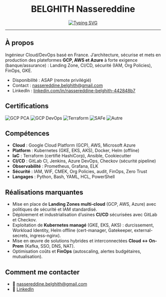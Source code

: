 <h1 align="center">BELGHITH Nassereddine</h1>

<p align="center">
  <a href="https://git.io/typing-svg">
    <img src="https://readme-typing-svg.herokuapp.com?font=Fira+Code&size=22&pause=1000&color=1E90FF&center=true&vCenter=true&width=600&lines=Cloud+%26+DevOps+Architect;Google+Cloud+Professional+Architect;Terraform+Certified+Associate;Kubernetes+%7C+AWS+%7C+Azure+%7C+GCP" alt="Typing SVG" />
  </a>
</p>

---

## À propos
Ingénieur Cloud/DevOps basé en France. J’architecture, sécurise et mets en production des plateformes **GCP, AWS et Azure** à forte exigence (banque/assurance) : Landing Zone, CI/CD, sécurité (IAM, Org Policies), FinOps, GKE.

- Disponibilité : ASAP (remote privilégié)
- Contact : nassereddine.belghith@gmail.com
- LinkedIn : [linkedin.com/in/nassereddine-belghith-442848b7](https://www.linkedin.com/in/nassereddine-belghith-442848b7/)

## Certifications
![GCP PCA](https://img.shields.io/badge/GCP-Professional_Cloud_Architect-4285F4?logo=googlecloud&logoColor=white)
![GCP DevOps](https://img.shields.io/badge/GCP-Professional_Cloud_DevOps_Engineer-4285F4?logo=googlecloud&logoColor=white)
![Terraform](https://img.shields.io/badge/HashiCorp-Terraform_Associate-844FBA?logo=terraform&logoColor=white)
![SAFe](https://img.shields.io/badge/Scaled_Agile-SAFe_Practitioner-2D9CDB)
![Autre](https://img.shields.io/badge/Software_Reform-Associate_003-555)

## Compétences
- **Cloud** : Google Cloud Platform (GCP), AWS, Microsoft Azure  
- **Platform** : Kubernetes (GKE, EKS, AKS), Docker, Helm (offline)  
- **IaC** : Terraform (certifié HashiCorp), Ansible, Cookiecutter  
- **CI/CD** : GitLab CI, Jenkins, Azure DevOps, Checkov (sécurité pipeline)  
- **Observabilité** : Prometheus, Grafana, ELK  
- **Sécurité** : IAM, WIF, CMEK, Org Policies, audit, FinOps, Zero Trust  
- **Langages** : Python, Bash, YAML, HCL, PowerShell  

## Réalisations marquantes
- Mise en place de **Landing Zones multi-cloud** (GCP, AWS, Azure) avec politiques de sécurité et IAM standardisé.  
- Déploiement et industrialisation d’usines **CI/CD** sécurisées avec GitLab et Checkov.  
- Exploitation de **Kubernetes managé** (GKE, EKS, AKS) : durcissement, Workload Identity, Helm offline (cert-manager, Gatekeeper, external-secrets, ingress-nginx).  
- Mise en œuvre de solutions hybrides et interconnectées **Cloud ↔ On-Prem** (Kafka, SSO, DNS, NAT).  
- Optimisation coûts et **FinOps** (autoscaling, alertes budgétaires, mutualisation).  

## Comment me contacter
- 📧 nassereddine.belghith@gmail.com  
- 🔗 [LinkedIn](https://www.linkedin.com/in/nassereddine-belghith-442848b7/) 
